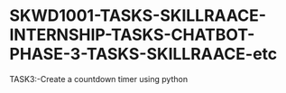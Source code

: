 # SKWD1001-TASKS-SKILLRAACE-INTERNSHIP-TASKS-CHATBOT-PHASE-3-TASKS-SKILLRAACE-etc
TASK3:-Create a countdown timer using python
